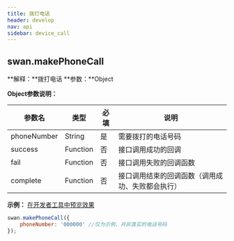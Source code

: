 ```yaml
---
title: 拨打电话
header: develop
nav: api
sidebar: device_call
---
```


## swan.makePhoneCall

**解释：**拨打电话
**参数：**Object

**Object参数说明：**

|参数名 |类型  |必填  |说明|
|---- | ---- | ---- |---- |
|phoneNumber |String | 是  | 需要拨打的电话号码|
|success| Function  |  否  | 接口调用成功的回调|
|fail  |  Function  |  否 |  接口调用失败的回调函数|
|complete  |  Function |   否 |  接口调用结束的回调函数（调用成功、失败都会执行）|

**示例：**
<a href="swanide://fragment/655ca4184419f620e6fbfe9b140407f81540396334" title="在开发者工具中预览效果" target="_blank">在开发者工具中预览效果</a>
```js
swan.makePhoneCall({
    phoneNumber: '000000' //仅为示例，并非真实的电话号码
});
```
<!-- #### 错误码

<!-- **Andriod**

|错误码|说明|
|--|--|
|201|解析失败，请检查调起协议是否合法。|
|202|解析失败，请检查参数是否正确。|
|302|无法找到调起协议对应端能力方法|
|1001|执行失败|

**iOS**

|错误码|说明|
|--|--|
|202|解析失败，请检查参数是否正确。|  -->